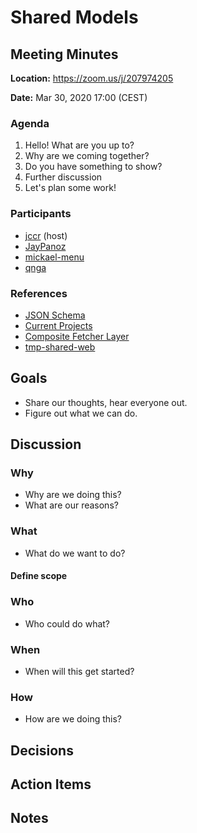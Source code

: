 # Shared Models

## Meeting Minutes

**Location:** https://zoom.us/j/207974205

**Date:** Mar 30, 2020 17:00 (CEST)

### Agenda

1. Hello! What are you up to?
2. Why are we coming together?
3. Do you have something to show?
4. Further discussion
5. Let's plan some work!

### Participants

- [jccr](https://github.com/jccr) (host)
- [JayPanoz](https://github.com/JayPanoz)
- [mickael-menu](https://github.com/mickael-menu)
- [qnga](https://github.com/qnga)

### References

- [JSON Schema](https://github.com/readium/webpub-manifest/tree/master/schema)
- [Current Projects](https://github.com/readium/architecture/blob/master/projects.md)
- [Composite Fetcher Layer](https://github.com/mickael-menu/architecture/blob/proposal/composite-fetcher-layer/proposals/002-composite-fetcher-layer.md)
- [tmp-shared-web](https://github.com/JayPanoz/tmp-shared-web)

## Goals

- Share our thoughts, hear everyone out.
- Figure out what we can do.

## Discussion

### Why

- Why are we doing this?
- What are our reasons?

### What

- What do we want to do?

#### Define scope

### Who

- Who could do what?

### When

- When will this get started?

### How

- How are we doing this?

## Decisions

## Action Items

## Notes
